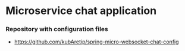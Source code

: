 # Microservice chat application

### Repository with configuration files
* https://github.com/kubAretip/spring-micro-websocket-chat-config